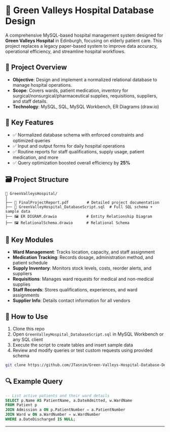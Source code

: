 # 🏥 Green Valleys Hospital Database Design

A comprehensive MySQL-based hospital management system designed for **Green Valleys Hospital** in Edinburgh, focusing on elderly patient care. This project replaces a legacy paper-based system to improve data accuracy, operational efficiency, and streamline hospital workflows.

## 📌 Project Overview

- **Objective**: Design and implement a normalized relational database to manage hospital operations.
- **Scope**: Covers wards, patient medication, inventory for surgical/nonsurgical/pharmaceutical supplies, requisitions, suppliers, and staff details.
- **Technology**: MySQL, SQL, MySQL Workbench, ER Diagrams (draw.io)

## 🚀 Key Features

- ✅ Normalized database schema with enforced constraints and optimized queries  
- ✅ Input and output forms for daily hospital operations  
- ✅ Routine reports for staff qualifications, supply usage, patient medication, and more  
- ✅ Query optimization boosted overall efficiency by **25%**

## 🗃️ Project Structure

```
📁 GreenValleysHospital/
│
├── 📄 FinalProjectReport.pdf        # Detailed project documentation
├── 📄 GreenValleyHospital_DatabaseScript.sql  # Full SQL schema + sample data
├── 🖼️ ER DIGRAM.drawio             # Entity Relationship Diagram
├── 🖼️ RelationalSchema.drawio      # Relational Schema
```

## 🧠 Key Modules

- **Ward Management**: Tracks location, capacity, and staff assignment
- **Medication Tracking**: Records dosage, administration method, and patient schedule
- **Supply Inventory**: Monitors stock levels, costs, reorder alerts, and suppliers
- **Requisitions**: Manages ward requests for medical and non-medical supplies
- **Staff Records**: Stores qualifications, experiences, and ward assignments
- **Supplier Info**: Details contact information for all vendors

## 💾 How to Use

1. Clone this repo
2. Open `GreenValleyHospital_DatabaseScript.sql` in MySQL Workbench or any SQL client
3. Execute the script to create tables and insert sample data
4. Review and modify queries or test custom requests using provided schema

```bash
git clone https://github.com/JTasnim/Green-Valleys-Hospital-Database-Design.git
```

## 🔍 Example Query

```sql
-- List active patients and their ward details
SELECT p.Name AS PatientName, a.DateAdmitted, w.WardName
FROM Patient p
JOIN Admission a ON p.PatientNumber = a.PatientNumber
JOIN Ward w ON a.WardNumber = w.WardNumber
WHERE a.DateDischarged IS NULL;
```


---
